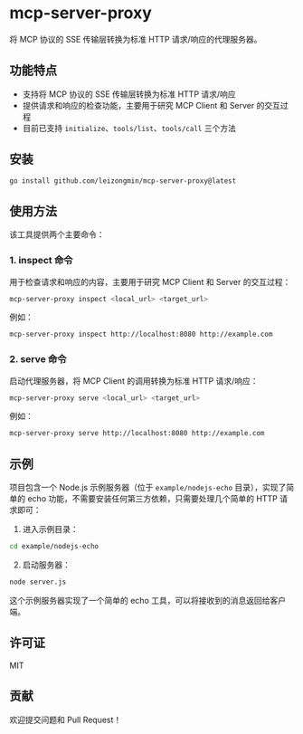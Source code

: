 # mcp-server-proxy

将 MCP 协议的 SSE 传输层转换为标准 HTTP 请求/响应的代理服务器。

## 功能特点

- 支持将 MCP 协议的 SSE 传输层转换为标准 HTTP 请求/响应
- 提供请求和响应的检查功能，主要用于研究 MCP Client 和 Server 的交互过程
- 目前已支持 `initialize`、`tools/list`、`tools/call` 三个方法

## 安装

```bash
go install github.com/leizongmin/mcp-server-proxy@latest
```

## 使用方法

该工具提供两个主要命令：

### 1. inspect 命令

用于检查请求和响应的内容，主要用于研究 MCP Client 和 Server 的交互过程：

```bash
mcp-server-proxy inspect <local_url> <target_url>
```

例如：

```bash
mcp-server-proxy inspect http://localhost:8080 http://example.com
```

### 2. serve 命令

启动代理服务器，将 MCP Client 的调用转换为标准 HTTP 请求/响应：

```bash
mcp-server-proxy serve <local_url> <target_url>
```

例如：

```bash
mcp-server-proxy serve http://localhost:8080 http://example.com
```

## 示例

项目包含一个 Node.js 示例服务器（位于 `example/nodejs-echo` 目录），实现了简单的 echo 功能，不需要安装任何第三方依赖，只需要处理几个简单的 HTTP 请求即可：

1. 进入示例目录：

```bash
cd example/nodejs-echo
```

2. 启动服务器：

```bash
node server.js
```

这个示例服务器实现了一个简单的 echo 工具，可以将接收到的消息返回给客户端。

## 许可证

MIT

## 贡献

欢迎提交问题和 Pull Request！
